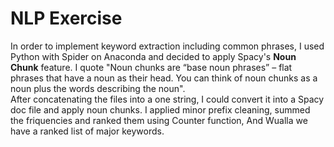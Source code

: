 # NLP Exercise  
In order to implement keyword extraction including common phrases, I used Python with Spider on Anaconda and decided to apply Spacy's **Noun Chunk** feature.
I quote "Noun chunks are “base noun phrases” – flat phrases that have a noun as their head. You can think of noun chunks as a noun plus the words describing the noun".    
After concatenating the files into a one string, I could convert it into a Spacy doc file and apply noun chunks.
I applied minor prefix cleaning, summed the friquencies and ranked them using Counter function,
And Wualla we have a ranked list of major keywords.
